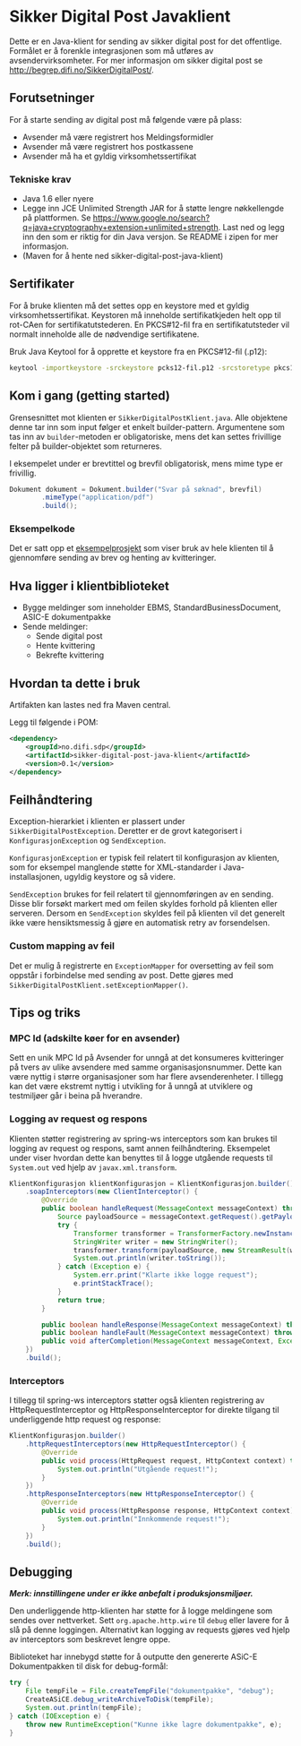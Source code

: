 Sikker Digital Post Javaklient
==============================

Dette er en Java-klient for sending av sikker digital post for det offentlige.
Formålet er å forenkle integrasjonen som må utføres av avsendervirksomheter.
For mer informasjon om sikker digital post se http://begrep.difi.no/SikkerDigitalPost/.

Forutsetninger
--------------

For å starte sending av digital post må følgende være på plass:

* Avsender må være registrert hos Meldingsformidler
* Avsender må være registrert hos postkassene
* Avsender må ha et gyldig virksomhetssertifikat

### Tekniske krav

* Java 1.6 eller nyere
* Legge inn JCE Unlimited Strength JAR for å støtte lengre nøkkellengde på plattformen. Se https://www.google.no/search?q=java+cryptography+extension+unlimited+strength. Last ned og legg inn den som er riktig for din Java versjon. Se README i zipen for mer informasjon.
* (Maven for å hente ned sikker-digital-post-java-klient)


Sertifikater
------------

For å bruke klienten må det settes opp en keystore med et gyldig virksomhetssertifikat. Keystoren må inneholde sertifikatkjeden helt opp til rot-CAen for sertifikatutstederen.
En PKCS#12-fil fra en sertifikatutsteder vil normalt inneholde alle de nødvendige sertifikatene.

Bruk Java Keytool for å opprette et keystore fra en PKCS#12-fil (.p12):

```bash
keytool -importkeystore -srckeystore pcks12-fil.p12 -srcstoretype pkcs12 -destkeystore min-keystore.jce -deststoretype jceks
```

Kom i gang (getting started)
----------------------------

Grensesnittet mot klienten er `SikkerDigitalPostKlient.java`. Alle objektene denne tar inn som input følger et enkelt builder-pattern. 
Argumentene som tas inn av `builder`-metoden er obligatoriske, mens det kan settes frivillige felter på builder-objektet som returneres.

I eksempelet under er brevtittel og brevfil obligatorisk, mens mime type er frivillig.

```java
Dokument dokument = Dokument.builder("Svar på søknad", brevfil)
        .mimeType("application/pdf")
        .build();
```

### Eksempelkode

Det er satt opp et <a href="https://github.com/difi/sdp-klient-eksempel-java-jetty">eksempelprosjekt</a> som viser bruk av hele klienten til å gjennomføre sending av brev og henting av kvitteringer.

Hva ligger i klientbiblioteket
------------------------------

* Bygge meldinger som inneholder EBMS, StandardBusinessDocument, ASIC-E dokumentpakke
* Sende meldinger:
    * Sende digital post
    * Hente kvittering
    * Bekrefte kvittering


Hvordan ta dette i bruk
-----------------------

Artifakten kan lastes ned fra Maven central.

Legg til følgende i POM:

```xml
<dependency>
    <groupId>no.difi.sdp</groupId>
    <artifactId>sikker-digital-post-java-klient</artifactId>
    <version>0.1</version>
</dependency>
```

Feilhåndtering
--------------

Exception-hierarkiet i klienten er plassert under `SikkerDigitalPostException`. Deretter er de grovt kategorisert i `KonfigurasjonException` og `SendException`.
 
`KonfigurasjonException` er typisk feil relatert til konfigurasjon av klienten, som for eksempel manglende støtte for XML-standarder i Java-installasjonen, ugyldig keystore og så videre. 

`SendException` brukes for feil relatert til gjennomføringen av en sending. Disse blir forsøkt markert med om feilen skyldes forhold på klienten eller serveren. 
Dersom en `SendException` skyldes feil på klienten vil det generelt ikke være hensiktsmessig å gjøre en automatisk retry av forsendelsen.
 
### Custom mapping av feil

Det er mulig å registrerte en `ExceptionMapper` for oversetting av feil som oppstår i forbindelse med sending av post. Dette gjøres med `SikkerDigitalPostKlient.setExceptionMapper()`.


Tips og triks
-------------

### MPC Id (adskilte køer for en avsender)

Sett en unik MPC Id på Avsender for unngå at det konsumeres kvitteringer på tvers av ulike avsendere med samme organisasjonsnummer.
Dette kan være nyttig i større organisasjoner som har flere avsenderenheter. I tillegg kan det være ekstremt nyttig i utvikling for å unngå at utviklere og testmiljøer går i beina på hverandre.

### Logging av request og respons

Klienten støtter registrering av spring-ws interceptors som kan brukes til logging av request og respons, samt annen feilhåndtering.
Eksempelet under viser hvordan dette kan benyttes til å logge utgående requests til `System.out` ved hjelp av `javax.xml.transform`.

```java
KlientKonfigurasjon klientKonfigurasjon = KlientKonfigurasjon.builder()
    .soapInterceptors(new ClientInterceptor() {
        @Override
        public boolean handleRequest(MessageContext messageContext) throws WebServiceClientException {
            Source payloadSource = messageContext.getRequest().getPayloadSource();
            try {
                Transformer transformer = TransformerFactory.newInstance().newTransformer();
                StringWriter writer = new StringWriter();
                transformer.transform(payloadSource, new StreamResult(writer));
                System.out.println(writer.toString());
            } catch (Exception e) {
                System.err.print("Klarte ikke logge request");
                e.printStackTrace();
            }
            return true;
        }

        public boolean handleResponse(MessageContext messageContext) throws WebServiceClientException { return true; }
        public boolean handleFault(MessageContext messageContext) throws WebServiceClientException { return true; }
        public void afterCompletion(MessageContext messageContext, Exception ex) throws WebServiceClientException { }
    })
    .build();
```

### Interceptors

I tillegg til spring-ws interceptors støtter også klienten registrering av HttpRequestInterceptor og HttpResponseInterceptor for direkte tilgang til underliggende http request og response:

```java
KlientKonfigurasjon.builder()
    .httpRequestInterceptors(new HttpRequestInterceptor() {
        @Override
        public void process(HttpRequest request, HttpContext context) throws HttpException, IOException {
            System.out.println("Utgående request!");
        }
    })
    .httpResponseInterceptors(new HttpResponseInterceptor() {
        @Override
        public void process(HttpResponse response, HttpContext context) throws HttpException, IOException {
            System.out.println("Innkommende request!");
        }
    })
    .build();
```



Debugging
---------

***Merk: innstillingene under er ikke anbefalt i produksjonsmiljøer.***

Den underliggende http-klienten har støtte for å logge meldingene som sendes over nettverket. Sett `org.apache.http.wire` til `debug` eller lavere for å slå på denne loggingen. 
Alternativt kan logging av requests gjøres ved hjelp av interceptors som beskrevet lengre oppe.

Biblioteket har innebygd støtte for å outputte den genererte ASiC-E Dokumentpakken til disk for debug-formål:

```java
try {
    File tempFile = File.createTempFile("dokumentpakke", "debug");
    CreateASiCE.debug_writeArchiveToDisk(tempFile);
    System.out.println(tempFile);
} catch (IOException e) {
    throw new RuntimeException("Kunne ikke lagre dokumentpakke", e);
}
```
